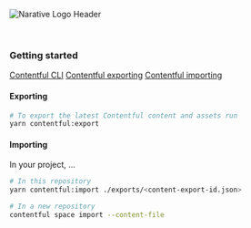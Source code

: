 ![Narative Logo Header](https://res.cloudinary.com/narative/image/upload/v1554161802/home-meta.jpg)

<br />

### Getting started

[Contentful CLI](https://github.com/contentful/contentful-cli)
[Contentful exporting](https://github.com/contentful/contentful-cli/tree/master/docs/space/export)
[Contentful importing](https://github.com/contentful/contentful-cli/tree/master/docs/space/import)

#### Exporting

```sh
# To export the latest Contentful content and assets run
yarn contentful:export
```

#### Importing

In your project, ...

```sh
# In this repository
yarn contentful:import ./exports/<content-export-id.json>

# In a new repository
contentful space import --content-file
```
